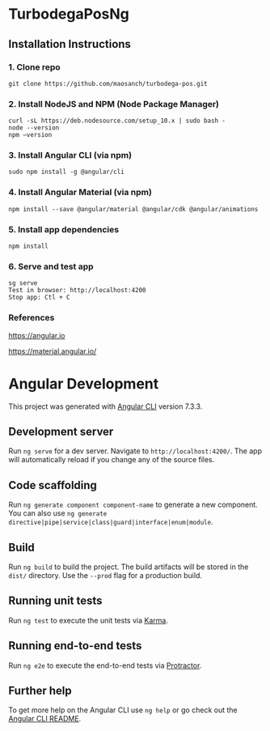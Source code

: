 # TurbodegaPosNg
## Installation Instructions
### 1. Clone repo
```
git clone https://github.com/maosanch/turbodega-pos.git
```

### 2. Install NodeJS and NPM (Node Package Manager)
```
curl -sL https://deb.nodesource.com/setup_10.x | sudo bash -
node --version
npm —version
```

### 3. Install Angular CLI (via npm)
```
sudo npm install -g @angular/cli
```

### 4. Install Angular Material (via npm)
```
npm install --save @angular/material @angular/cdk @angular/animations
```

### 5. Install app dependencies
```
npm install
```

### 6. Serve and test app
```
sg serve
Test in browser: http://localhost:4200
Stop app: Ctl + C
```

### References
https://angular.io

https://material.angular.io/

# Angular Development
This project was generated with [Angular CLI](https://github.com/angular/angular-cli) version 7.3.3.

## Development server

Run `ng serve` for a dev server. Navigate to `http://localhost:4200/`. The app will automatically reload if you change any of the source files.

## Code scaffolding

Run `ng generate component component-name` to generate a new component. You can also use `ng generate directive|pipe|service|class|guard|interface|enum|module`.

## Build

Run `ng build` to build the project. The build artifacts will be stored in the `dist/` directory. Use the `--prod` flag for a production build.

## Running unit tests

Run `ng test` to execute the unit tests via [Karma](https://karma-runner.github.io).

## Running end-to-end tests

Run `ng e2e` to execute the end-to-end tests via [Protractor](http://www.protractortest.org/).

## Further help

To get more help on the Angular CLI use `ng help` or go check out the [Angular CLI README](https://github.com/angular/angular-cli/blob/master/README.md).

